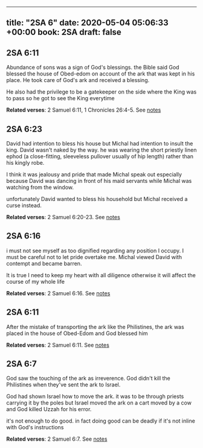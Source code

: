 
---
title: "2SA 6"
date: 2020-05-04 05:06:33 +00:00
book: 2SA
draft: false
---

## 2SA 6:11

Abundance of sons was a sign of God's blessings. the Bible said God blessed the house of Obed-edom on account of the ark that was kept in his place. He took care of God's ark and received a blessing. 

He also had the privilege to be a gatekeeper on the side where the King was to pass so he got to see the King everytime

**Related verses**: 2 Samuel 6:11, 1 Chronicles 26:4-5. See [notes](https://my.bible.com/notes/3421820525197648595)


## 2SA 6:23

David had intention to bless his house but Michal had intention to insult the king. David wasn't naked by the way. he was wearing the short priestly linen ephod (a close-fitting, sleeveless pullover usually of hip length) rather than his kingly robe.

I think it was jealousy and pride that made Michal speak out especially because David was dancing in front of his maid servants while Michal was watching from the window.

unfortunately David wanted to bless his household but Michal received a curse instead.

**Related verses**: 2 Samuel 6:20-23. See [notes](https://my.bible.com/notes/3410332052771037463)


## 2SA 6:16

i must not see myself as too dignified regarding any position I occupy. I must be careful not to let pride overtake me. Michal viewed David with contempt and became barren.

It is true I need to keep my heart with all diligence otherwise it will affect the course of my whole life

**Related verses**: 2 Samuel 6:16. See [notes](https://my.bible.com/notes/3409550676501192715)


## 2SA 6:11

After the mistake of transporting the ark like the Philistines, the ark was placed in the house of Obed-Edom and God blessed him

**Related verses**: 2 Samuel 6:11. See [notes](https://my.bible.com/notes/3409420574140391740)


## 2SA 6:7

God saw the touching of the ark as irreverence. God didn't kill the Philistines when they've sent the ark to Israel.

God had shown Israel how to move the ark. it was to be through priests carrying it by the poles but Israel moved the ark on a cart moved by a cow and God killed Uzzah for his error.

it's not enough to do good. in fact doing good can be deadly if it's not inline with God's instructions

**Related verses**: 2 Samuel 6:7. See [notes](https://my.bible.com/notes/3408858399697002787)

